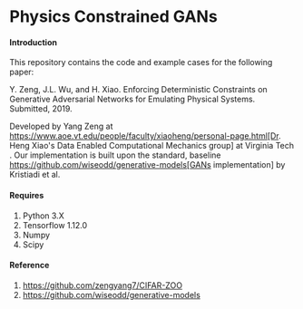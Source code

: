 # Physics Constrained GANs

#### Introduction
This repository contains the code and example cases for the following paper:

Y. Zeng, J.L. Wu, and H. Xiao. Enforcing Deterministic Constraints on Generative Adversarial Networks for Emulating Physical Systems. Submitted, 2019.

Developed by Yang Zeng at https://www.aoe.vt.edu/people/faculty/xiaoheng/personal-page.html[Dr. Heng Xiao's Data Enabled Computational Mechanics group] at Virginia Tech . Our implementation is built upon the standard, baseline  https://github.com/wiseodd/generative-models[GANs implementation] by Kristiadi et al.

#### Requires
1. Python 3.X
2. Tensorflow 1.12.0
3. Numpy 
4. Scipy


#### Reference

1. https://github.com/zengyang7/CIFAR-ZOO
2. https://github.com/wiseodd/generative-models
